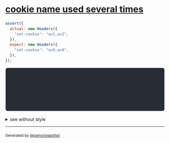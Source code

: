 # [cookie name used several times](../../headers.test.js#L104)

```js
assert({
  actual: new Headers({
    "set-cookie": "a=1,a=2",
  }),
  expect: new Headers({
    "set-cookie": "a=9,a=8",
  }),
});
```

![img](throw.svg)

<details>
  <summary>see without style</summary>

```console
AssertionError: actual and expect are different

actual: Headers(
  "set-cookie" => "a=1,a=2"
)
expect: Headers(
  "set-cookie" => "a=9,a=8"
)
```

</details>

---
<sub>
  Generated by <a href="https://github.com/jsenv/core/tree/main/packages/independent/snapshot">@jsenv/snapshot</a>
</sub>